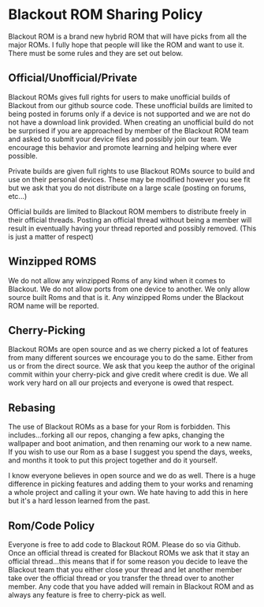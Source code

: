 Blackout ROM Sharing Policy
===========================

Blackout ROM is a brand new hybrid ROM that will have picks from all the major ROMs.  I fully 
hope that people will like the ROM and want to use it.  There must be some rules and they 
are set out below.


Official/Unofficial/Private
---------------------------
Blackout ROMs gives full rights for users to make unofficial builds of Blackout from our github
source code. These unofficial builds are limited to being posted in forums only if a device is
not supported and we are not do not have a download link provided. When creating an unofficial
build do not be surprised if you are approached by member of the Blackout ROM team and asked to 
submit your device files and possibly join our team. We encourage this behavior and promote 
learning and helping where ever possible.

Private builds are given full rights to use Blackout ROMs source to build and use on their personal
devices. These may be modified however you see fit but we ask that you do not distribute on a large
scale (posting on forums, etc...)

Official builds are limited to Blackout ROM members to distribute freely in their official threads.
Posting an official thread without being a member will result in eventually having your thread
reported and possibly removed. (This is just a matter of respect)


Winzipped ROMS
---------------
We do not allow any winzipped Roms of any kind when it comes to Blackout. We do not allow ports from 
one device to another. We only allow source built Roms and that is it. Any winzipped Roms under the
Blackout ROM name will be reported.


Cherry-Picking
---------------
Blackout ROMs are open source and as we cherry picked a lot of features from many different sources 
we encourage you to do the same. Either from us or from the direct source. We ask that you keep the
author of the original commit within your cherry-pick and give credit where credit is due. We all
work very hard on all our projects and everyone is owed that respect.


Rebasing
---------
The use of Blackout ROMs as a base for your Rom is forbidden. This includes...forking all our repos,
changing a few apks, changing the wallpaper and boot animation, and then renaming our work to a new
name. If you wish to use our Rom as a base I suggest you spend the days, weeks, and months it took to
put this project together and do it yourself.

I know everyone believes in open source and we do as well. There is a huge difference in picking
features and adding them to your works and renaming a whole project and calling it your own. We
hate having to add this in here but it's a hard lesson learned from the past.


Rom/Code Policy
----------------
Everyone is free to add code to Blackout ROM. Please do so via Github. Once an official thread is
created for Blackout ROMs we ask that it stay an official thread...this means that if for some reason
you decide to leave the Blackout team that you either close your thread and let another member take
over the official thread or you transfer the thread over to another member. Any code that you have
added will remain in Blackout ROM and as always any feature is free to cherry-pick as well.
